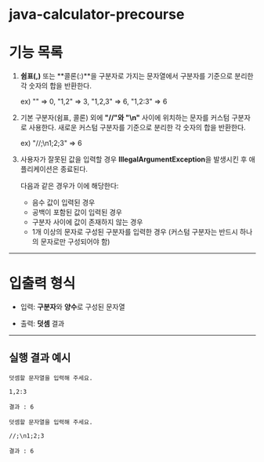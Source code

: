# java-calculator-precourse
# 기능 목록
1. **쉼표(,)** 또는 **콜론(:)**을 구분자로 가지는 문자열에서 구분자를 기준으로 분리한 각 숫자의 합을 반환한다.

   ex) "" => 0, "1,2" => 3, "1,2,3" => 6, "1,2:3" => 6

2. 기본 구분자(쉼표, 콜론) 외에 **"//"와 "\n"** 사이에 위치하는 문자를 커스텀 구분자로 사용한다. 새로운 커스텀 구분자를 기준으로 분리한 각 숫자의 합을 반환한다.

   ex) "//;\n1;2;3" => 6

3. 사용자가 잘못된 값을 입력할 경우 **IllegalArgumentException**을 발생시킨 후 애플리케이션은 종료된다.

   다음과 같은 경우가 이에 해당한다:
   - 음수 값이 입력된 경우
   - 공백이 포함된 값이 입력된 경우
   - 구분자 사이에 값이 존재하지 않는 경우
   - 1개 이상의 문자로 구성된 구분자를 입력한 경우 (커스텀 구분자는 반드시 하나의 문자로만 구성되어야 함)
   
---

# 입출력 형식
- 입력: **구분자**와 **양수**로 구성된 문자열

- 출력: **덧셈** 결과

---

## 실행 결과 예시
```
덧셈할 문자열을 입력해 주세요.

1,2:3

결과 : 6
```

```
덧셈할 문자열을 입력해 주세요.

//;\n1;2;3

결과 : 6
```